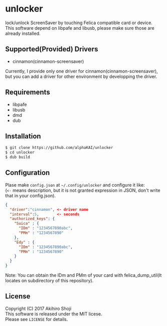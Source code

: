 # unlocker
lock/unlock ScreenSaver by touching Felica compatible card or device.  
This software depend on libpafe and libusb, please make sure those are already installed.  
  
  
## Supported(Provided) Drivers
* cinnamon(cinnamon-screensaver)
  
Currently, I provide only one driver for cinnamon(cinnamon-screensaver), but you can add a driver for other environment by developping the driver.   
  
## Requirements
* libpafe
* libusb
* dmd
* dub
  
  
## Installation
```zsh
$ git clone https://github.com/alphaKAI/unlocker
$ cd unlocker
$ dub build
```
  
  
## Configuration
Plase make `config.json` at `~/.config/unlocker` and configure it like:  
(`<-` means description, but it is not granted expression in JSON, don't write that in your config.json).  

```json
{
  "driver":"cinnamon", <- driver name
  "interval":5,        <- seconds
  "authorized_keys": {
    "Suica" : {
      "IDm" : "1234567890abc",
      "PMm" : "1234567890"
    },
    "Edy" : {
      "IDm" : "1234567890abc",
      "PMm" : "1234567890"
    }
  }
}
```

  
Note: You can obtain the IDm and PMm of your card with felica\_dump\_util(It locates on subdirectory of this repository).  
  

## License
Copyright (C) 2017 Akihiro Shoji  
This software is released under the MIT licese.  
Please see `LICENSE` for details.  
